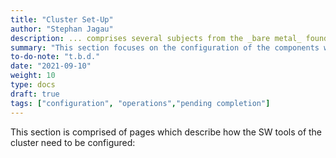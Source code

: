```yaml
---
title: "Cluster Set-Up"
author: "Stephan Jagau"
description: ... comprises several subjects from the _bare metal_ foundation, via the installation of Ubuntu as an 'operating system' platform, all the way to the insatlation and configuration of Kubernetes.
summary: "This section focuses on the configuration of the components which implement the cluster."
to-do-note: "t.b.d."
date: "2021-09-10"
weight: 10
type: docs
draft: true
tags: ["configuration", "operations","pending completion"]
---
```

This section is comprised of pages which describe how the SW tools of the cluster need to be configured:
